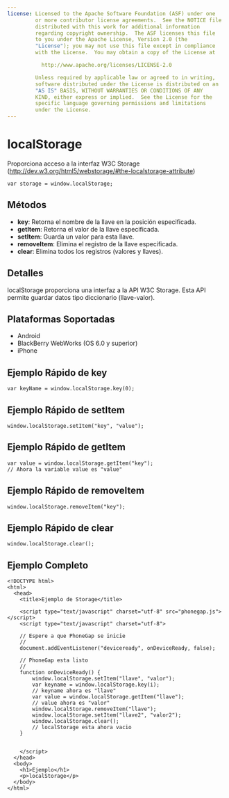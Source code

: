 ```yaml
---
license: Licensed to the Apache Software Foundation (ASF) under one
         or more contributor license agreements.  See the NOTICE file
         distributed with this work for additional information
         regarding copyright ownership.  The ASF licenses this file
         to you under the Apache License, Version 2.0 (the
         "License"); you may not use this file except in compliance
         with the License.  You may obtain a copy of the License at

           http://www.apache.org/licenses/LICENSE-2.0

         Unless required by applicable law or agreed to in writing,
         software distributed under the License is distributed on an
         "AS IS" BASIS, WITHOUT WARRANTIES OR CONDITIONS OF ANY
         KIND, either express or implied.  See the License for the
         specific language governing permissions and limitations
         under the License.
---
```


localStorage
===============

Proporciona acceso a la interfaz W3C Storage (http://dev.w3.org/html5/webstorage/#the-localstorage-attribute)

    var storage = window.localStorage;

Métodos
-------

- __key__: Retorna el nombre de la llave en la posición especificada. 
- __getItem__: Retorna el valor de la llave especificada.
- __setItem__: Guarda un valor para esta llave.
- __removeItem__: Elimina el registro de la llave especificada.
- __clear__: Elimina todos los registros (valores y llaves).

Detalles
--------

localStorage proporciona una interfaz a la API W3C Storage.  Esta API permite guardar datos tipo diccionario (llave-valor).

Plataformas Soportadas
----------------------

- Android
- BlackBerry WebWorks (OS 6.0 y superior)
- iPhone

Ejemplo Rápido de key
---------------------

    var keyName = window.localStorage.key(0);

Ejemplo Rápido de setItem
-------------------------

    window.localStorage.setItem("key", "value");

Ejemplo Rápido de getItem
-------------------------

	var value = window.localStorage.getItem("key");
	// Ahora la variable value es "value"

Ejemplo Rápido de removeItem
------------------------

	window.localStorage.removeItem("key");

Ejemplo Rápido de clear
-----------------------

	window.localStorage.clear();

Ejemplo Completo
----------------

    <!DOCTYPE html>
    <html>
      <head>
        <title>Ejemplo de Storage</title>

        <script type="text/javascript" charset="utf-8" src="phonegap.js"></script>
        <script type="text/javascript" charset="utf-8">

        // Espere a que PhoneGap se inicie
        //
        document.addEventListener("deviceready", onDeviceReady, false);

        // PhoneGap esta listo
        //
        function onDeviceReady() {
			window.localStorage.setItem("llave", "valor");
			var keyname = window.localStorage.key(i);
			// keyname ahora es "llave"
			var value = window.localStorage.getItem("llave");
			// value ahora es "valor"
			window.localStorage.removeItem("llave");
			window.localStorage.setItem("llave2", "valor2");
			window.localStorage.clear();
			// localStorage esta ahora vacio
        }
    

        </script>
      </head>
      <body>
        <h1>Ejemplo</h1>
        <p>localStorage</p>
      </body>
    </html>
